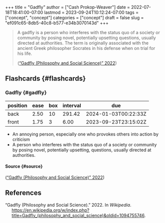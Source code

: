 +++
title = "Gadfly"
author = ["Cash Prokop-Weaver"]
date = 2022-07-18T18:41:00-07:00
lastmod = 2023-09-24T10:12:24-07:00
tags = ["concept", "concept"]
categories = ["concept"]
draft = false
slug = "ef091c65-8db5-40c8-b577-e34b3070143d"
+++

> A gadfly is a person who interferes with the status quo of a society or community by posing novel, potentially upsetting questions, usually directed at authorities. The term is originally associated with the ancient Greek philosopher Socrates in his defense when on trial for his life.
>
> (<a href="#citeproc_bib_item_1">“Gadfly (Philosophy and Social Science)” 2022</a>)


## Flashcards {#flashcards}


### Gadfly {#gadfly}

| position | ease | box | interval | due                  |
|----------|------|-----|----------|----------------------|
| back     | 2.50 | 10  | 291.42   | 2024-01-03T00:22:33Z |
| front    | 1.75 | 3   | 6.00     | 2023-09-23T23:15:02Z |

-   An annoying person, especially one who provokes others into action by criticism
-   A person who interferes with the status quo of a society or community by posing novel, potentially upsetting, questions, usually directed at authorities.


#### Source {#source}

(<a href="#citeproc_bib_item_1">“Gadfly (Philosophy and Social Science)” 2022</a>)

## References

<style>.csl-entry{text-indent: -1.5em; margin-left: 1.5em;}</style><div class="csl-bib-body">
  <div class="csl-entry"><a id="citeproc_bib_item_1"></a>“Gadfly (Philosophy and Social Science).” 2022. In <i>Wikipedia</i>. <a href="https://en.wikipedia.org/w/index.php?title=Gadfly_(philosophy_and_social_science)&oldid=1094755746">https://en.wikipedia.org/w/index.php?title=Gadfly_(philosophy_and_social_science)&#38;oldid=1094755746</a>.</div>
</div>
